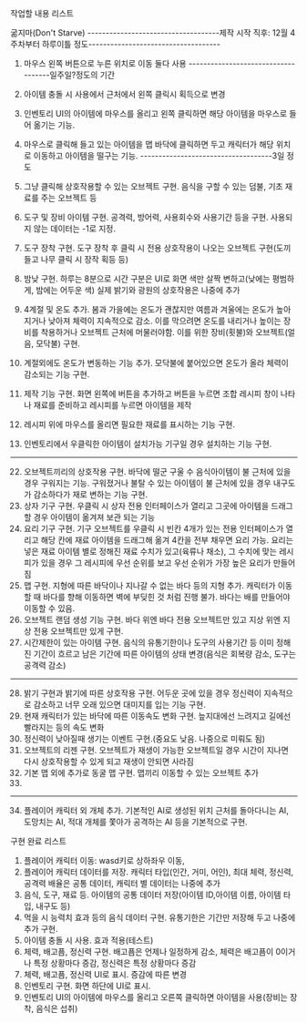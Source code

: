 작업할 내용 리스트

굶지마(Don't Starve)
------------------------------------제작 시작 직후: 12월 4주차부터 하루이틀 정도------------------------------------
1.  마우스 왼쪽 버튼으로 누른 위치로 이동 둘다 사용
------------------------------------일주일?정도의 기간

9. 아이템 충돌 시 사용에서 근처에서 왼쪽 클릭시 획득으로 변경
11. 인벤토리 UI의 아이템에 마우스를 올리고 왼쪽 클릭하면 해당 아이템을 마우스로 들어 옮기는 기능.
12. 마우스로 클릭해 들고 있는 아이템을 맵 바닥에 클릭하면 두고 캐릭터가 해당 위치로 이동하고 아이템을 떨구는 기능.
------------------------------------3일 정도
13. 그냥 클릭해 상호작용할 수 있는 오브젝트 구현. 음식을 구할 수 있는 덤불, 기초 재료를 주는 오브젝트 등
14. 도구 및 장비 아이템 구현. 공격력, 방어력, 사용회수와 사용기간 등을 구현. 사용되지 않는 데이터는 -1로 지정.
15. 도구 장착 구현. 도구 장착 후 클릭 시 전용 상호작용이 나오는 오브젝트 구현(도끼 들고 나무 클릭 시 장작 획등 등)
16. 밤낮 구현. 하루는 8분으로 시간 구분은 UI로 화면 색만 살짝 변하고(낮에는 평범하게, 밤에는 어두운 색) 실제 밝기와 광원의 상호작용은 나중에 추가
17. 4계절 및 온도 추가. 봄과 가을에는 온도가 괜찮지만 여름과 겨울에는 온도가 높아지거나 낮아져 체력이 지속적으로 감소. 
이를 막으려면 온도를 내리거나 높이는 장비를 착용하거나 오브젝트 근처에 머물러야함. 이를 위한 장비(횟불)와 오브젝트(얼음, 모닥불) 구현.
18. 계절외에도 온도가 변동하는 기능 추가. 모닥불에 붙어있으면 온도가 올라 체력이 감소되는 기능 구현.
19. 제작 기능 구현. 화면 왼쪽에 버튼을 추가하고 버튼을 누르면 조합 레시피 창이 나타나 재료를 준비하고 레시피를 누르면 아이템을 제작
20. 레시피 위에 마우스를 올리면 필요한 재료를 표시하는 기능 구현.
21. 인벤토리에서 우클릭한 아이템이 설치가능 기구일 경우 설치하는 기능 구현.
------------------------------------
22. 오브젝트끼리의 상호작용 구현. 바닥에 떨군 구울 수 음식아이템이 불 근처에 있을 경우 구워지는 기능. 
구워졌거나 불탈 수 있는 아이템이 불 근처에 있을 경우 내구도가 감소하다가 재로 변하는 기능 구현.
23. 상자 기구 구현. 우클릭 시 상자 전용 인터페이스가 열리고 그곳에 아이템을 드래그 할 경우 아이템이 옮겨져 보관 되는 기능
24. 요리 기구 구현. 기구 오브젝트를 우클릭 시 빈칸 4개가 있는 전용 인터페이스가 열리고 해당 칸에 재료 아이템을 드래그해 옮겨 4칸을 전부 채우면 요리 가능. 
요리는 넣은 재료 아이템 별로 정해진 재료 수치가 있고(육류나 채소), 그 수치에 맞는 레시피가 있을 경우 그 레시피에 우선 순위를 보고 우선 순위가 가장 높은 요리가 만들어짐
25. 맵 구현. 지형에 따른 바닥이나 지나갈 수 없는 바다 등의 지형 추가. 캐릭터가 이동할 때 바다를 향해 이동하면 벽에 부딪힌 것 처럼 진행 불가. 바다는 배를 만들어야 이동할 수 있음.
26. 오브젝트 랜덤 생성 기능 구현. 바다 위엔 바다 전용 오브젝트만 있고 지상 위엔 지상 전용 오브젝트만 있게 구현.
27. 시간제한이 있는 아이템 구현. 음식의 유통기한이나 도구의 사용기간 등 이미 정해진 기간이 흐르고 남은 기간에 따른 아이템의 상태 변경(음식은 회복량 감소, 도구는 공격력 감소)
------------------------------------
28. 밝기 구현과 밝기에 따른 상호작용 구현. 어두운 곳에 있을 경우 정신력이 지속적으로 감소하고 너무 오래 있으면 대미지를 입는 기능 구현.
29. 현재 캐릭터가 있는 바닥에 따른 이동속도 변화 구현. 늪지대에선 느려지고 길에선 빨라지는 등의 속도 변화
30. 정신력이 낮아질때 생기는 이벤트 구현.(중요도 낮음. 나중으로 미뤄도 됨)
31. 오브젝트의 리젠 구현. 오브젝트가 재생이 가능한 오브젝트일 경우 시간이 지나면 다시 상호작용할 수 있게 되고 재생이 안되면 사라짐
32. 기본 맵 외에 추가로 동굴 맵 구현. 맵끼리 이동할 수 있는 오브젝트 추가
33. 
------------------------------------
34. 플레이어 캐릭터 외 개체 추가. 기본적인 AI로 생성된 위치 근처를 돌아다니는 AI, 도망치는 AI, 적대 개체를 쫓아가 공격하는 AI 등을 기본적으로 구현.

구현 완료 리스트
1. 플레이어 캐릭터 이동: wasd키로 상하좌우 이동,
2. 플레이어 캐릭터 데이터를 저장. 캐릭터 타입(인간, 거미, 어인), 최대 체력, 정신력, 공격력 배율은 공통 데이터, 캐릭터 별 데이터는 나중에 추가
3. 음식, 도구, 재료 등. 아이템의 공통 데이터 저장(아이템 ID,아이템 이름, 아이템 타입, 내구도 등)
4. 먹을 시 능력치 효과 등의 음식 데이터 구현. 유통기한은 기간만 저장해 두고 나중에 추가 구현.
5. 아이템 충돌 시 사용. 효과 적용(테스트)
6. 체력, 배고픔, 정신력 구현. 배고픔은 언제나 일정하게 감소, 체력은 배고픔이 0이거나 특정 상황마다 증감, 정신력은 특정 상황마다 증감
7. 체력, 배고픔, 정신력 UI로 표시. 증감에 따른 변경
8. 인벤토리 구현. 화면 하단에 UI로 표시.
9. 인벤토리 UI의 아이템에 마우스를 올리고 오른쪽 클릭하면 아이템을 사용(장비는 장착, 음식은 섭취)
